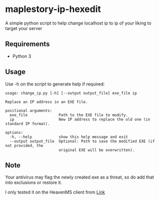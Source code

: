 # maplestory-ip-hexedit
A simple python script to help change localhost ip to ip of your liking to target your server

## Requirements

- Python 3

## Usage 
Use -h on the script to generate help if required:
```
usage: change_ip.py [-h] [--output output_file] exe_file ip

Replace an IP address in an EXE file.

positional arguments:
  exe_file              Path to the EXE file to modify.
  ip                    New IP address to replace the old one (in standard IP format).

options:
  -h, --help            show this help message and exit
  --output output_file  Optional: Path to save the modified EXE (if not provided, the 
                        original EXE will be overwritten).
```

## Note
Your antivirus may flag the newly created exe as a threat, so do add that into exclusions or restore it.

I only tested it on the HeavenMS client from [Link](https://github.com/ronancpl/HeavenMS)